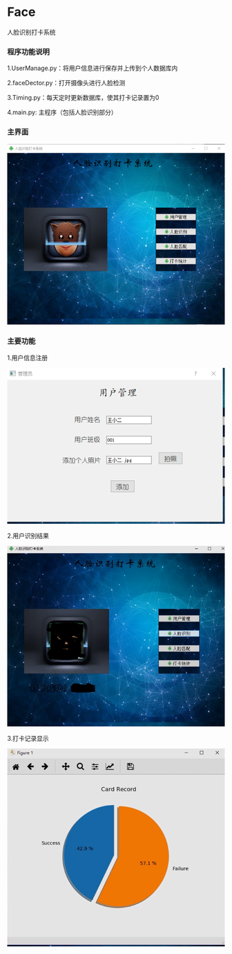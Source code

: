 # Face
人脸识别打卡系统

### 程序功能说明
1.UserManage.py：将用户信息进行保存并上传到个人数据库内  

2.faceDector.py：打开摄像头进行人脸检测  

3.Timing.py：每天定时更新数据库，使其打卡记录置为0  

4.main.py: 主程序（包括人脸识别部分）

### 主界面

![主界面](https://github.com/librahfacebook/Face/blob/master/demo/main.png "主界面")

### 主要功能
1.用户信息注册  

![用户信息注册](https://github.com/librahfacebook/Face/blob/master/demo/register.png "用户信息注册")

2.用户识别结果

![用户识别结果](https://github.com/librahfacebook/Face/blob/master/demo/recognize.png "用户识别结果")

3.打卡记录显示

![打卡记录显示](https://github.com/librahfacebook/Face/blob/master/demo/record.png "打卡记录显示")
